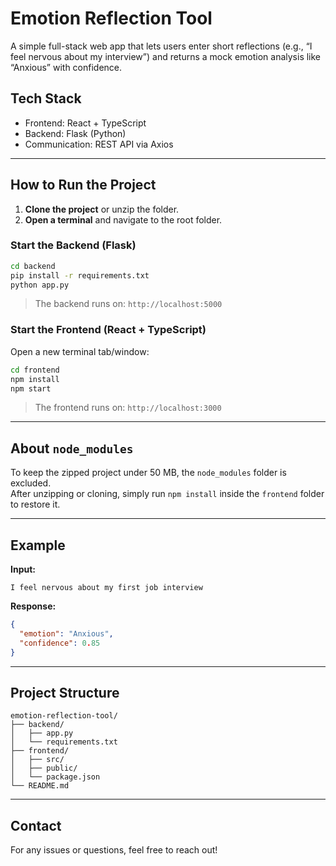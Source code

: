 
# Emotion Reflection Tool

A simple full-stack web app that lets users enter short reflections (e.g., “I feel nervous about my interview”) and returns a mock emotion analysis like “Anxious” with confidence.

## Tech Stack
- Frontend: React + TypeScript
- Backend: Flask (Python)
- Communication: REST API via Axios

---

## How to Run the Project

1. **Clone the project** or unzip the folder.
2. **Open a terminal** and navigate to the root folder.

### Start the Backend (Flask)

```bash
cd backend
pip install -r requirements.txt
python app.py
```

> The backend runs on: `http://localhost:5000`

### Start the Frontend (React + TypeScript)

Open a new terminal tab/window:

```bash
cd frontend
npm install
npm start
```

> The frontend runs on: `http://localhost:3000`

---

## About `node_modules`

To keep the zipped project under 50 MB, the `node_modules` folder is excluded.  
After unzipping or cloning, simply run `npm install` inside the `frontend` folder to restore it.

---

## Example

**Input:**

```
I feel nervous about my first job interview
```

**Response:**

```json
{
  "emotion": "Anxious",
  "confidence": 0.85
}
```

---

##  Project Structure

```
emotion-reflection-tool/
├── backend/
│   ├── app.py
│   └── requirements.txt
├── frontend/
│   ├── src/
│   ├── public/
│   └── package.json
└── README.md
```

---

## Contact

For any issues or questions, feel free to reach out!
